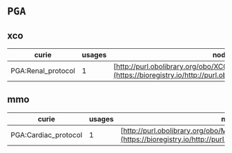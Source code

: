 # `PGA`
## xco
| curie              |   usages | nodes                                                                                                           |
|--------------------|----------|-----------------------------------------------------------------------------------------------------------------|
| PGA:Renal_protocol |        1 | [http://purl.obolibrary.org/obo/XCO:0000129](https://bioregistry.io/http://purl.obolibrary.org/obo/XCO:0000129) |
## mmo
| curie                |   usages | nodes                                                                                                           |
|----------------------|----------|-----------------------------------------------------------------------------------------------------------------|
| PGA:Cardiac_protocol |        1 | [http://purl.obolibrary.org/obo/MMO:0000114](https://bioregistry.io/http://purl.obolibrary.org/obo/MMO:0000114) |
